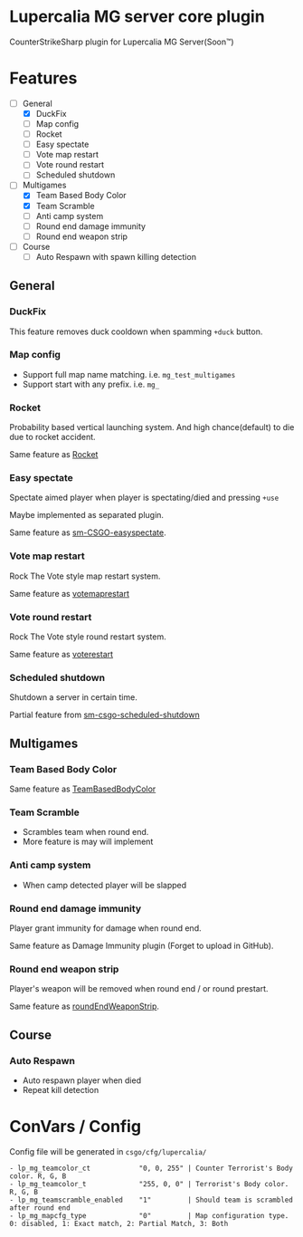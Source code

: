 # Lupercalia MG server core plugin

CounterStrikeSharp plugin for Lupercalia MG Server(Soon™)

# Features


- [ ] General
  - [x] DuckFix
  - [ ] Map config
  - [ ] Rocket
  - [ ] Easy spectate 
  - [ ] Vote map restart
  - [ ] Vote round restart
  - [ ] Scheduled shutdown
- [ ] Multigames
  - [x] Team Based Body Color
  - [x] Team Scramble
  - [ ] Anti camp system
  - [ ] Round end damage immunity 
  - [ ] Round end weapon strip
- [ ] Course
  - [ ] Auto Respawn with spawn killing detection

## General

### DuckFix

This feature removes duck cooldown when spamming `+duck` button.

### Map config

- Support full map name matching. i.e. `mg_test_multigames`
- Support start with any prefix. i.e. `mg_`


### Rocket

Probability based vertical launching system. And high chance(default) to die due to rocket accident.

Same feature as [Rocket](https://github.com/faketuna/sm-csgo-rocket)

### Easy spectate

Spectate aimed player when player is spectating/died and pressing `+use`

Maybe implemented as separated plugin.

Same feature as [sm-CSGO-easyspectate](https://github.com/faketuna/sm-CSGO-easyspectate). 

### Vote map restart

Rock The Vote style map restart system.

Same feature as [votemaprestart](https://github.com/faketuna/sm-CSGO-votemaprestart)

### Vote round restart

Rock The Vote style round restart system.

Same feature as [voterestart](https://github.com/faketuna/sm-CSGO-voterestart)

### Scheduled shutdown

Shutdown a server in certain time.

Partial feature from [sm-csgo-scheduled-shutdown](https://github.com/faketuna/sm-csgo-scheduled-shutdown)

## Multigames

### Team Based Body Color

Same feature as [TeamBasedBodyColor](https://github.com/faketuna/TeamBasedBodyColor)

### Team Scramble

- Scrambles team when round end.
- More feature is may will implement

### Anti camp system

- When camp detected player will be slapped

### Round end damage immunity

Player grant immunity for damage when round end.

Same feature as Damage Immunity plugin (Forget to upload in GitHub).

### Round end weapon strip

Player's weapon will be removed when round end / or round prestart.

Same feature as [roundEndWeaponStrip](https://github.com/faketuna/roundEndWeaponStrip).

## Course

### Auto Respawn

- Auto respawn player when died
- Repeat kill detection

# ConVars / Config

Config file will be generated in `csgo/cfg/lupercalia/`

```
- lp_mg_teamcolor_ct            "0, 0, 255" | Counter Terrorist's Body color. R, G, B
- lp_mg_teamcolor_t             "255, 0, 0" | Terrorist's Body color. R, G, B
- lp_mg_teamscramble_enabled    "1"         | Should team is scrambled after round end
- lp_mg_mapcfg_type             "0"         | Map configuration type. 0: disabled, 1: Exact match, 2: Partial Match, 3: Both
```